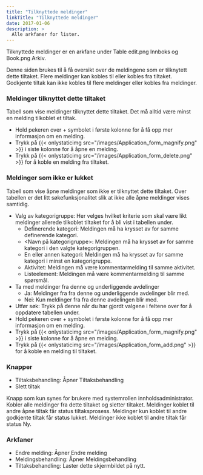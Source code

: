 ```yaml
---
title: "Tilknyttede meldinger"
linkTitle: "Tilknyttede meldinger"
date: 2017-01-06
description: >
  Alle arkfaner for lister.
---
```

Tilknyttede meldinger er en arkfane under Table edit.png Innboks og Book.png Arkiv.

Denne siden brukes til å få oversikt over de meldingene som er tilknytett dette tiltaket. Flere meldinger kan kobles til eller kobles fra tiltaket. Godkjente tiltak kan ikke kobles til flere meldinger eller kobles fra meldinger. 

### Meldinger tilknyttet dette tiltaket

Tabell som vise meldinger tilknyttet dette tiltaket. Det må alltid være minst en melding tilkoblet et tiltak.

- Hold pekeren over + symbolet i første kolonne for å få opp mer informasjon om en melding.
- Trykk på {{< onlystaticimg src="/images/Application_form_magnify.png" >}} i siste kolonne for å åpne en melding.
- Trykk på {{< onlystaticimg src="/images/Application_form_delete.png" >}} for å koble en melding fra tiltaket.

### Meldinger som ikke er lukket

Tabell som vise åpne meldinger som ikke er tilknyttet dette tiltaket. Over tabellen er det litt søkefunksjonalitet slik at ikke alle åpne meldinger vises samtidig.

- Valg av kategorigruppe: Her velges hvilket kriterie som skal være likt meldinger allerede tilkoblet tiltaket for å bli vist i tabellen under.
  - Definerende kategori: Meldingen må ha krysset av for samme definerende kategori.
  - <Navn på kategorigruppe>: Meldingen må ha krysset av for samme kategori i den valgte kategorigruppen.
  - En eller annen kategori: Meldingen må ha krysset av for samme kategori i minst en kategorigruppe.
  - Aktivitet: Meldingen må være kommentarmelding til samme aktivitet.
  - Listeelement: Meldingen må være kommentarmelding til samme spørsmål.
- Ta med meldinger fra denne og underliggende avdelinger
  - Ja: Meldinger fra fra denne og underliggende avdelinger blir med.
  - Nei: Kun meldinger fra fra denne avdelingen blir med.
- Utfør søk: Trykk på denne når du har gjordt valgene i feltene over for å oppdatere tabellen under.
- Hold pekeren over + symbolet i første kolonne for å få opp mer informasjon om en melding.
- Trykk på {{< onlystaticimg src="/images/Application_form_magnify.png" >}} i siste kolonne for å åpne en melding.
- Trykk på {{< onlystaticimg src="/images/Application_form_add.png" >}} for å koble en melding til tiltaket.

### Knapper

- Tiltaksbehandling: Åpner Tiltaksbehandling
- Slett tiltak

Knapp som kun synes for brukere med systemrollen innholdsadministrator. Kobler alle meldinger fra dette tiltaket og sletter tiltaket. Meldinger koblet til andre åpne tiltak får status tiltaksprosess. Meldinger kun koblet til andre godkjente tiltak får status lukket. Meldinger ikke koblet til andre tiltak får status Ny.

### Arkfaner

- Endre melding: Åpner Endre melding
- Meldingsbehandling: Åpner Meldingsbehandling
- Tiltaksbehandling: Laster dette skjermbildet på nytt.
